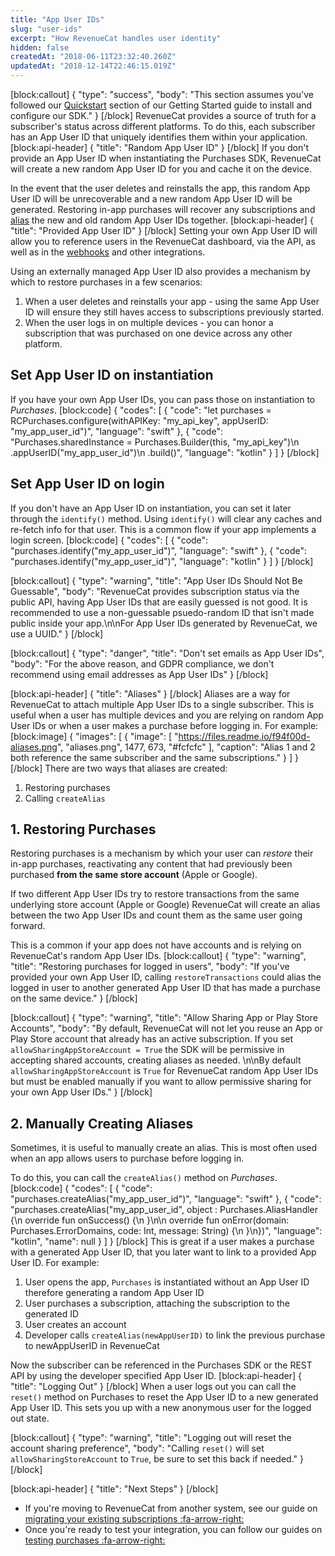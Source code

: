 ```yaml
---
title: "App User IDs"
slug: "user-ids"
excerpt: "How RevenueCat handles user identity"
hidden: false
createdAt: "2018-06-11T23:32:40.260Z"
updatedAt: "2018-12-14T22:46:15.019Z"
---
```

[block:callout]
{
  "type": "success",
  "body": "This section assumes you've followed our [Quickstart](doc:getting-started-1) section of our Getting Started guide to install and configure our SDK."
}
[/block]
RevenueCat provides a source of truth for a subscriber's status across different platforms. To do this, each subscriber has an App User ID that uniquely identifies them within your application. 
[block:api-header]
{
  "title": "Random App User ID"
}
[/block]
If you don't provide an App User ID when instantiating the Purchases SDK, RevenueCat will create a new random App User ID for you and cache it on the device. 

In the event that the user deletes and reinstalls the app, this random App User ID will be unrecoverable and a new random App User ID will be generated. Restoring in-app purchases will recover any subscriptions and [alias](doc:user-ids#section-aliases) the new and old random App User IDs together. 
[block:api-header]
{
  "title": "Provided App User ID"
}
[/block]
Setting your own App User ID will allow you to reference users in the RevenueCat dashboard, via the API, as well as in the [webhooks](doc:webhooks) and other integrations.

Using an externally managed App User ID also provides a mechanism by which to restore purchases in a few scenarios: 
1. When a user deletes and reinstalls your app - using the same App User ID will ensure they still haves access to subscriptions previously started. 
2. When the user logs in on multiple devices - you can honor a subscription that was purchased on one device across any other platform.

## Set App User ID on instantiation
If you have your own App User IDs, you can pass those on instantiation to *Purchases*.
[block:code]
{
  "codes": [
    {
      "code": "let purchases = RCPurchases.configure(withAPIKey: \"my_api_key\", appUserID: \"my_app_user_id\")",
      "language": "swift"
    },
    {
      "code": "Purchases.sharedInstance = Purchases.Builder(this, \"my_api_key\")\n                    .appUserID(\"my_app_user_id\")\n                    .build()",
      "language": "kotlin"
    }
  ]
}
[/block]
## Set App User ID on login
If you don't have an App User ID on instantiation, you can set it later through the `identify()` method. Using `identify()` will clear any caches and re-fetch info for that user. This is a common flow if your app implements a login screen. 
[block:code]
{
  "codes": [
    {
      "code": "purchases.identify(\"my_app_user_id\")",
      "language": "swift"
    },
    {
      "code": "purchases.identify(\"my_app_user_id\")",
      "language": "kotlin"
    }
  ]
}
[/block]

[block:callout]
{
  "type": "warning",
  "title": "App User IDs Should Not Be Guessable",
  "body": "RevenueCat provides subscription status via the public API, having App User IDs that are easily guessed is not good. It is recommended to use a non-guessable psuedo-random ID that isn't made public inside your app.\n\nFor App User IDs generated by RevenueCat, we use a UUID."
}
[/block]

[block:callout]
{
  "type": "danger",
  "title": "Don't set emails as App User IDs",
  "body": "For the above reason, and GDPR compliance, we don't recommend using email addresses as App User IDs"
}
[/block]

[block:api-header]
{
  "title": "Aliases"
}
[/block]
Aliases are a way for RevenueCat to attach multiple App User IDs to a single subscriber. This is useful when a user has multiple devices and you are relying on random App User IDs or when a user makes a purchase before logging in. For example:
[block:image]
{
  "images": [
    {
      "image": [
        "https://files.readme.io/f94f00d-aliases.png",
        "aliases.png",
        1477,
        673,
        "#fcfcfc"
      ],
      "caption": "Alias 1 and 2 both reference the same subscriber and the same subscriptions."
    }
  ]
}
[/block]
There are two ways that aliases are created:

1. Restoring purchases
2. Calling `createAlias`

## 1. Restoring Purchases
Restoring purchases is a mechanism by which your user can *restore* their in-app purchases, reactivating any content that had previously been purchased **from the same store account** (Apple or Google).

If two different App User IDs try to restore transactions from the same underlying store account (Apple or Google) RevenueCat will create an alias between the two App User IDs and count them as the same user going forward. 

This is a common if your app does not have accounts and is relying on RevenueCat's random App User IDs. 
[block:callout]
{
  "type": "warning",
  "title": "Restoring purchases for logged in users",
  "body": "If you've provided your own App User ID, calling `restoreTransactions` could alias the logged in user to another generated App User ID that has made a purchase on the same device."
}
[/block]

[block:callout]
{
  "type": "warning",
  "title": "Allow Sharing App or Play Store Accounts",
  "body": "By default, RevenueCat will not let you reuse an App or Play Store account that already has an active subscription. If you set `allowSharingAppStoreAccount = True` the SDK will be permissive in accepting shared accounts, creating aliases as needed. \n\nBy default `allowSharingAppStoreAccount` is `True` for RevenueCat random App User IDs but must be enabled manually if you want to allow permissive sharing for your own App User IDs."
}
[/block]
## 2. Manually Creating Aliases
Sometimes, it is useful to manually create an alias. This is most often used when an app allows users to purchase before logging in.

To do this, you can call the `createAlias()` method on *Purchases*. 
[block:code]
{
  "codes": [
    {
      "code": "purchases.createAlias(\"my_app_user_id\")",
      "language": "swift"
    },
    {
      "code": "purchases.createAlias(\"my_app_user_id\", object : Purchases.AliasHandler {\n  override fun onSuccess() {\n  }\n\n  override fun onError(domain: Purchases.ErrorDomains, code: Int, message: String) {\n  }\n})",
      "language": "kotlin",
      "name": null
    }
  ]
}
[/block]
This is great if a user makes a purchase with a generated App User ID, that you later want to link to a provided App User ID. For example:

1. User opens the app, `Purchases` is instantiated without an App User ID therefore generating a random App User ID
2. User purchases a subscription, attaching the subscription to the generated ID
3. User creates an account
4. Developer calls `createAlias(newAppUserID)` to link the previous purchase to newAppUserID in RevenueCat

Now the subscriber can be referenced in the Purchases SDK or the REST API by using the developer specified App User ID.
[block:api-header]
{
  "title": "Logging Out"
}
[/block]
When a user logs out you can call the `reset()` method on Purchases to reset the App User ID to a new generated App User ID. This sets you up with a new anonymous user for the logged out state.

[block:callout]
{
  "type": "warning",
  "title": "Logging out will reset the account sharing preference",
  "body": "Calling `reset()` will set `allowSharingStoreAccount` to `True`, be sure to set this back if needed."
}
[/block]

[block:api-header]
{
  "title": "Next Steps"
}
[/block]
* If you're moving to RevenueCat from another system, see our guide on [migrating your existing subscriptions :fa-arrow-right:](doc:migrating-existing-subscriptions)
* Once you're ready to test your integration, you can follow our guides on [testing purchases :fa-arrow-right:](doc:testing-purchases)